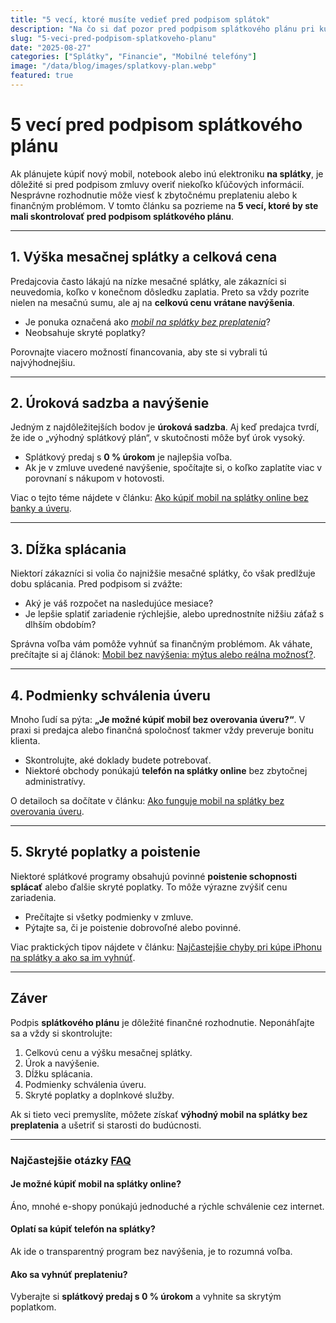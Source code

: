 ```yaml
---
title: "5 vecí, ktoré musíte vedieť pred podpisom splátok"
description: "Na čo si dať pozor pred podpisom splátkového plánu pri kúpe mobilu? Praktické rady."
slug: "5-veci-pred-podpisom-splatkoveho-planu"
date: "2025-08-27"
categories: ["Splátky", "Financie", "Mobilné telefóny"]
image: "/data/blog/images/splatkovy-plan.webp"
featured: true
---
```


# 5 vecí pred podpisom splátkového plánu

Ak plánujete kúpiť nový mobil, notebook alebo inú elektroniku **na splátky**, je dôležité si pred podpisom zmluvy overiť niekoľko kľúčových informácií. Nesprávne rozhodnutie môže viesť k zbytočnému preplateniu alebo k finančným problémom. V tomto článku sa pozrieme na **5 vecí, ktoré by ste mali skontrolovať pred podpisom splátkového plánu**.  

---

## 1. Výška mesačnej splátky a celková cena
Predajcovia často lákajú na nízke mesačné splátky, ale zákazníci si neuvedomia, koľko v konečnom dôsledku zaplatia. Preto sa vždy pozrite nielen na mesačnú sumu, ale aj na **celkovú cenu vrátane navýšenia**.  
- Je ponuka označená ako *[mobil na splátky bez preplatenia](https://mobilend.sk/blog/5-krokov-telefon-na-splatky-bez-preplacania)*?  
- Neobsahuje skryté poplatky?  

Porovnajte viacero možností financovania, aby ste si vybrali tú najvýhodnejšiu.

---

## 2. Úroková sadzba a navýšenie
Jedným z najdôležitejších bodov je **úroková sadzba**. Aj keď predajca tvrdí, že ide o „výhodný splátkový plán“, v skutočnosti môže byť úrok vysoký.  
- Splátkový predaj s **0 % úrokom** je najlepšia voľba.  
- Ak je v zmluve uvedené navýšenie, spočítajte si, o koľko zaplatíte viac v porovnaní s nákupom v hotovosti.  

Viac o tejto téme nájdete v článku: [Ako kúpiť mobil na splátky online bez banky a úveru](https://mobilend.sk/blog/ako-kupit-iPhone-alebo-samsung-na-splatky).

---

## 3. Dĺžka splácania
Niektorí zákazníci si volia čo najnižšie mesačné splátky, čo však predlžuje dobu splácania. Pred podpisom si zvážte:  
- Aký je váš rozpočet na nasledujúce mesiace?  
- Je lepšie splatiť zariadenie rýchlejšie, alebo uprednostníte nižšiu záťaž s dlhším obdobím?  

Správna voľba vám pomôže vyhnúť sa finančným problémom. Ak váhate, prečítajte si aj článok: [Mobil bez navýšenia: mýtus alebo reálna možnosť?](https://mobilend.sk/blog/iphone-na-splatky-bez-prace-a-kreditnej-historie).

---

## 4. Podmienky schválenia úveru
Mnoho ľudí sa pýta: **„Je možné kúpiť mobil bez overovania úveru?“**. V praxi si predajca alebo finančná spoločnosť takmer vždy preveruje bonitu klienta.  
- Skontrolujte, aké doklady budete potrebovať.  
- Niektoré obchody ponúkajú **telefón na splátky online** bez zbytočnej administratívy.  

O detailoch sa dočítate v článku: [Ako funguje mobil na splátky bez overovania úveru](https://mobilend.sk/blog/student-novy-iphone-za-5-eur-prvy-mesiac).

---

## 5. Skryté poplatky a poistenie
Niektoré splátkové programy obsahujú povinné **poistenie schopnosti splácať** alebo ďalšie skryté poplatky. To môže výrazne zvýšiť cenu zariadenia.  
- Prečítajte si všetky podmienky v zmluve.  
- Pýtajte sa, či je poistenie dobrovoľné alebo povinné.  

Viac praktických tipov nájdete v článku: [Najčastejšie chyby pri kúpe iPhonu na splátky a ako sa im vyhnúť](https://mobilend.sk/blog/ako-kupit-telefon-na-splatky-za-5-minut).

---

## Záver
Podpis **splátkového plánu** je dôležité finančné rozhodnutie. Neponáhľajte sa a vždy si skontrolujte:  
1. Celkovú cenu a výšku mesačnej splátky.  
2. Úrok a navýšenie.  
3. Dĺžku splácania.  
4. Podmienky schválenia úveru.  
5. Skryté poplatky a doplnkové služby.  

Ak si tieto veci premyslíte, môžete získať **výhodný mobil na splátky bez preplatenia** a ušetriť si starosti do budúcnosti.  

---

### Najčastejšie otázky [FAQ](https://mobilend.sk/caste-otazky)

#### Je možné kúpiť mobil na splátky online?
Áno, mnohé e-shopy ponúkajú jednoduché a rýchle schválenie cez internet.  

#### Oplatí sa kúpiť telefón na splátky?
Ak ide o transparentný program bez navýšenia, je to rozumná voľba.  

#### Ako sa vyhnúť preplateniu?
Vyberajte si **splátkový predaj s 0 % úrokom** a vyhnite sa skrytým poplatkom.  
